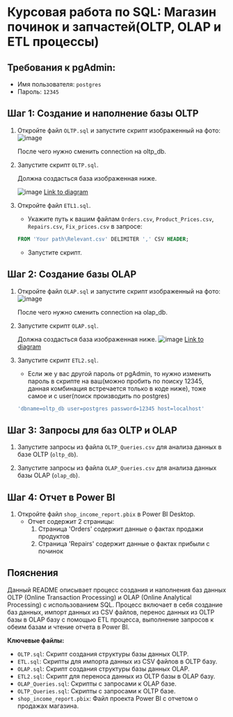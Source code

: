 # Курсовая работа по SQL: Магазин починок и запчастей(OLTP, OLAP и ETL процессы)

## Требования к pgAdmin:
   *   Имя пользователя: `postgres`
   *   Пароль: `12345`

## Шаг 1: Создание и наполнение базы OLTP

1.  Откройте файл `OLTP.sql` и запустите скрипт изображенный на фото:
    ![image](https://github.com/user-attachments/assets/d2405395-a8ef-4fd4-9c65-ba8bf9ad31ed)

    После чего нужно сменить connection на oltp_db.

2.  Запустите скрипт `OLTP.sql`.

    Должна создасться база изображенная ниже.
    
    ![image](https://github.com/user-attachments/assets/9d5f05be-07ef-4148-b8f0-e81dba691825)
    [Link to diagram](https://drawsql.app/teams/-1066/diagrams/oltp-cw)


4.  Откройте файл `ETL1.sql`.
    *   Укажите путь к вашим файлам `Orders.csv`, `Product_Prices.csv`, `Repairs.csv`, `Fix_prices.csv` в запросе:


    ```sql
    FROM 'Your path\Relevant.csv' DELIMITER ',' CSV HEADER;
    ```

    *   Запустите скрипт.

## Шаг 2: Создание базы OLAP

1.  Откройте файл `OLAP.sql` и запустите скрипт изображенный на фото:
    ![image](https://github.com/user-attachments/assets/bf02cf0a-e14f-41a1-8069-5b5015cb25a1)

    После чего нужно сменить connection на olap_db.

2.  Запустите скрипт `OLAP.sql`.

    Должна создасться база изображенная ниже.
    ![image](https://github.com/user-attachments/assets/de6ac265-4523-4bf9-aa21-d7318b879444)
    [Link to diagram](https://drawsql.app/teams/-1066/diagrams/olap-cw)


3.  Запустите скрипт `ETL2.sql`.

    * Если же у вас другой пароль от pgAdmin, то нужно изменить пароль в скрипте на ваш(можно пробить по поиску 12345, данная комбинация встречается только в коде ниже), тоже самое и с user(поиск производить по postgres)


    ```sql
    'dbname=oltp_db user=postgres password=12345 host=localhost'
    ```

## Шаг 3: Запросы для баз OLTP и OLAP

1.  Запустите запросы из файла `OLTP_Queries.csv` для анализа данных в базе OLTP (`oltp_db`). 

2.  Запустите запросы из файла `OLAP_Queries.csv` для анализа данных базы OLAP (`olap_db`).

## Шаг 4: Отчет в Power BI

1.  Откройте файл `shop_income_report.pbix` в Power BI Desktop.
    * Отчет содержит 2 страницы:
      1) Страница 'Orders' содержит данные о фактах продажи продуктов
      2) Страница 'Repairs' содержит данные о фактах прибыли с починок

## Пояснения

Данный README описывает процесс создания и наполнения баз данных OLTP (Online Transaction Processing) и OLAP (Online Analytical Processing) с использованием SQL. Процесс включает в себя создание баз данных, импорт данных из CSV файлов, перенос данных из OLTP базы в OLAP базу с помощью ETL процесса, выполнение запросов к обеим базам и чтение отчета в Power BI.

**Ключевые файлы:**

*   `OLTP.sql`: Скрипт создания структуры базы данных OLTP.
*   `ETL.sql`: Скрипты для импорта данных из CSV файлов в OLTP базу.
*   `OLAP.sql`: Скрипт создания структуры базы данных OLAP.
*   `ETL2.sql`: Скрипт для переноса данных из OLTP базы в OLAP базу.
*   `OLAP_Queries.sql`: Скрипты с запросами к OLAP базе.
*   `OLTP_Queries.sql`: Скрипты с запросами к OLTP базе.
*   `shop_income_report.pbix`: Файл проекта Power BI с отчетом о продажах магазина.
